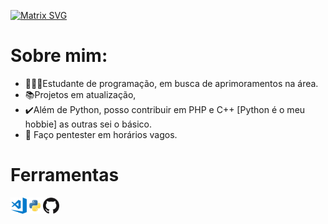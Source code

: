 <!--

Hi! This is an easter egg.

Congratulations you found the first one!

-->

[![Matrix SVG](https://raw.githubusercontent.com/rodrigograca31/rodrigograca31/master/matrix.svg)](https://www.youtube.com/watch?v=SDkAGkd4NLc)

<!-- # 🔥 BEM VINDO 🔥 ! 👋🏻 -->

#  Sobre mim:
- 🙋🏻‍♂️Estudante de programação, em busca de aprimoramentos na área. 
- 📚Projetos em atualização, 
- ✔️Além de Python, posso contribuir em PHP e C++ [Python é o meu hobbie] as outras sei o básico. 
- 🛄 Faço pentester em horários vagos. 







# Ferramentas

<img align="left" alt="Visual Studio Code" width="26px" src="https://raw.githubusercontent.com/github/explore/80688e429a7d4ef2fca1e82350fe8e3517d3494d/topics/visual-studio-code/visual-studio-code.png" />

<img align="left" alt="Python" width="26px" src="https://raw.githubusercontent.com/github/explore/80688e429a7d4ef2fca1e82350fe8e3517d3494d/topics/python/python.png" />

<img align="left" alt="GitHub" width="26px" src="https://raw.githubusercontent.com/github/explore/78df643247d429f6cc873026c0622819ad797942/topics/github/github.png" />







